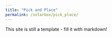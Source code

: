 ```yaml
---
title: "Pick and Place"
permalink: /solarbox/pick_place/
---
```


This site is still a template - fill it with markdown!
